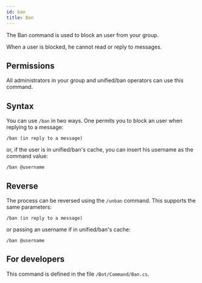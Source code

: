 ```yaml
---
id: ban
title: Ban
---
```


The Ban command is used to block an user from your group. 

When a user is blocked, he cannot read or reply to messages.

## Permissions

All administrators in your group and unified/ban operators can use this command.

## Syntax

You can use `/ban` in two ways. One permits you to block an user when replying to a message:

```
/ban (in reply to a message)
```

or, if the user is in unified/ban's cache, you can insert his username as the command value:

```
/ban @username
```

## Reverse
The process can be reversed using the `/unban` command. This supports the same parameters:

```
/ban (in reply to a message)
```

or passing an username if in unified/ban's cache:

```
/ban @username
```

## For developers

This command is defined in the file `/Bot/Command/Ban.cs`.
